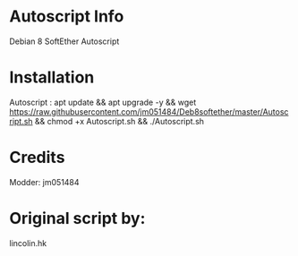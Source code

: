 # Autoscript Info
Debian 8 SoftEther Autoscript

# Installation
Autoscript : apt update && apt upgrade -y && wget https://raw.githubusercontent.com/jm051484/Deb8softether/master/Autoscript.sh && chmod +x Autoscript.sh && ./Autoscript.sh

# Credits
Modder: jm051484

# Original script by:

lincolin.hk
